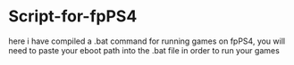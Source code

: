 # Script-for-fpPS4
here i have compiled a .bat command for running games on fpPS4, you will need to paste your eboot path into the .bat file in order to run your games

